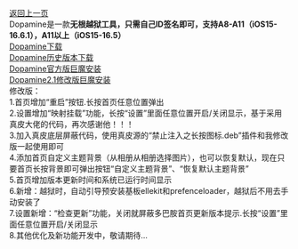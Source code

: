 [返回上一页](https://liyu-qi.github.io "喜欢的话就关注李子吧")  
Dopamine是一款**无根越狱工具，只需自己ID签名即可，支持A8-A11（iOS15-16.6.1），A11以上（iOS15-16.5）**  
[Dopamine下载](https://github.com/liyu-qi/Dopamine-jailbreak/releases/download/Dopamine/Dopamine.ipa "喜欢的话就关注李子吧")  
[Dopamine历史版本下载](https://github.com/liyu-qi/Dopamine-jailbreak/releases "喜欢的话就关注李子吧")  
[Dopamine官方版巨魔安装](apple-magnifier://install?url=https://github.com/liyu-qi/Dopamine-jailbreak/releases/download/Dopamine/Dopamine.ipa)  
[Dopamine2.1修改版巨魔安装](apple-magnifier://install?url=https://github.com/liyu-qi/Dopamine-jailbreak/releases/download/untagged-fb3bde44fa29ee2a9b86/Dopamine2.1.m.tipa)  
修改版：  
1.首页增加“重启”按钮.长按首页任意位置弹出  
2.设置增加“映射挂载”功能，长按“设置”里面任意位置开启/关闭显示，基于采用真皮大佬的代码，再次感谢他！！！  
3.加入真皮底层屏蔽代码，使用真皮源的“禁止注入之长按图标.deb”插件和我修改版一起使用即可  
4.添加首页自定义主题背景（从相册从相册选择图片），也可以恢复默认，现在只要首页长按背景即可弹出按钮“自定义主题背景”、“恢复默认主题背景”  
5.首页增加版本更新时间和系统已运行时间显示  
6.新增：越狱时，自动引导预安装基板ellekit和prefenceloader，越狱后不用去手动安装了  
7.设置新增：“检查更新”功能，关闭就屏蔽多巴胺首页更新版本提示.长按“设置”里面任意位置开启/关闭显示  
8.其他优化及新功能开发中，敬请期待...  





          
